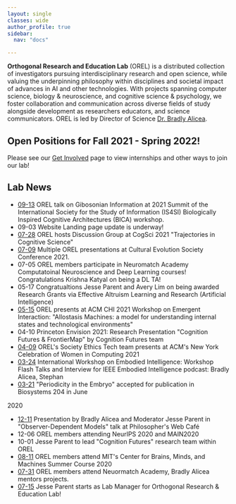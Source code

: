 ```yaml
---
layout: single
classes: wide
author_profile: true
sidebar:
  nav: "docs"

---  
```


**Orthogonal Research and Education Lab** (OREL) is a distributed collection of investigators pursuing interdisciplinary research and open science, while valuing the underpinning philosophy within disciplines and societal impact of advances in AI and other technologies. With projects spanning computer science, biology & neuroscience, and cognitive science & psychology, we foster collaboration and communication across diverse fields of study alongside development as researchers educators, and science communicators. OREL is led by Director of Science [Dr. Bradly Alicea](http://bradly-alicea.weebly.com/). 

## Open Positions for Fall 2021 - Spring 2022!
Please see our [Get Involved](https://orel-group.github.io/join/) page to view internships and other ways to join our lab! 

## Lab News 
- [09-13](https://summit-2021.is4si.org/schedule/apc-schedule) OREL talk on Gibosonian Information at 2021 Summit of the International Society for the Study of Information (IS4SI) Biologically Inspired Cognitive Architectures (BICA) workshop. 
- 09-03 Website Landing page update is underway!
- [07-28](https://cognitivesciencesociety.org/cogsci-affinity-discussion-groups/) OREL hosts Discussion Group at CogSci 2021 "Trajectories in Cognitive Science"
- [07-09](https://culturalevolutionsociety.org/) Multiple OREL presentations at Cultural Evolution Society Conference 2021.
- 07-05 OREL members participate in Neuromatch Academy Computatoinal Neuroscience and Deep Learning courses! Congratulations Krishna Katyal on being a DL TA!
 - 05-17 Congratualtions Jesse Parent and Avery Lim on being awarded Research Grants via Effective Altruism Learning and Research (Artificial Intelligence)
- [05-15](https://emergentinteraction.github.io/) OREL presents at ACM CHI 2021 Workshop on Emergent Interaction: "Allostasis Machines: a model for understanding internal states and technological environments"
- 04-10 Princeton Envision 2021: Research Presentation "Cognition Futures & FrontierMap" by Cognition Futures team
- [04-09](https://twitter.com/JesParent/status/1379489919228379136) OREL's Society Ethics Tech team presents at ACM's New York Celebration of Women in Computing 2021
- [03-24](https://www.researchgate.net/publication/350357270_Frontier_Map_and_Cognition_Futures_Embodied_Intelligence_A_Survey_of_Computational_Models_of_Cognition) International Workshop on Embodied Intelligence: Workshop Flash Talks and Interview for IEEE Embodied Intelligence podcast: Bradly Alicea, Stephan 
- [03-21](https://www.sciencedirect.com/science/article/abs/pii/S0303264721000629) "Periodicity in the Embryo" accepted for publication in Biosystems 204 in June

2020
- [12-11](https://medium.com/orel-group/observer-dependent-models-a-talk-at-the-philosophers-web-cafe-4c503cd47778) Presentation by Bradly Alicea and Moderator Jesse Parent in "Observer-Dependent Models" talk at Philosopher's Web Café
- 12-06 OREL members attending NeurIPS 2020 and MAIN2020
- 10-01 Jesse Parent to lead "Cognition Futures" research team within OREL
- [08-11](https://cbmm.mit.edu/summer-school/2020/attendees) OREL members attend MIT's Center for Brains, Minds, and Machines Summer Course 2020
- [07-31](https://github.com/jesparent/Proposal-Materials/tree/master/Neuromatch) OREL members attend Neuormatch Academy, Bradly Alicea mentors projects.
- [07-15](https://orthogonal-research.weebly.com/) Jesse Parent starts as Lab Manager for Orthogonal Research & Education Lab!

